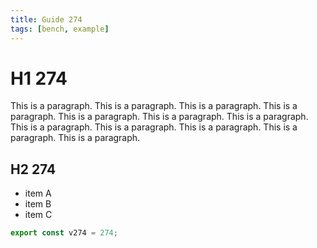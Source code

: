 ```yaml
---
title: Guide 274
tags: [bench, example]
---
```


# H1 274

This is a paragraph. This is a paragraph. This is a paragraph. This is a paragraph. This is a paragraph. This is a paragraph. This is a paragraph. This is a paragraph. This is a paragraph. This is a paragraph. This is a paragraph. This is a paragraph. 

## H2 274

- item A
- item B
- item C

```ts
export const v274 = 274;
```